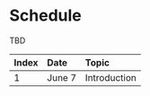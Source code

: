 # Schedule

TBD


| Index | Date | Topic |
|:----|:-------------|:-----|
| 1 | June 7 | Introduction |
